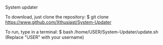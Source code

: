 System updater

To download, just clone the repository: 
$ git clone https://www.github.com/Xthusiast/System-Updater

To run, type in a terminal:
$ bash /home/USER/System-Updater/update.sh
(Replace "USER" with your username)

